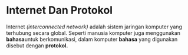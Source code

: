 # Internet Dan Protokol

Internet _(interconnected network)_ adalah sistem jaringan komputer yang terhubung secara global. Seperti manusia komputer juga menggunakan **bahasa**untuk berkomunikasi, dalam komputer **bahasa** yang digunakan disebut dengan **protokol.**
